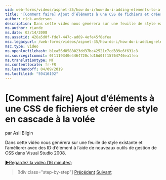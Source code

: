 ```yaml
---
uid: web-forms/videos/aspnet-35/how-do-i/how-do-i-adding-elements-to-a-css-file-and-create-new-css-on-the-fly
title: '[Comment faire] Ajout d’éléments à une CSS de fichiers et créer de style en cascade à la volée | Microsoft Docs'
author: rick-anderson
description: Dans cette vidéo nous générera sur une feuille de style existante et l’améliorer avec des ID d’élément à l’aide de nouveaux outils de gestion de CSS dans Visual Studio 2008.
ms.author: riande
ms.date: 02/14/2008
ms.assetid: 426a5d0f-fde7-447c-ad69-4efe45f8efea
msc.legacyurl: /web-forms/videos/aspnet-35/how-do-i/how-do-i-adding-elements-to-a-css-file-and-create-new-css-on-the-fly
msc.type: video
ms.openlocfilehash: b1ea56d8588023dd37bc42521c7cd339e6f631c8
ms.sourcegitcommit: 0f1119340e4464720cfd16d0ff15764746ea1fea
ms.translationtype: MT
ms.contentlocale: fr-FR
ms.lasthandoff: 04/09/2019
ms.locfileid: "59416192"
---
```

# <a name="how-do-i-adding-elements-to-a-css-file-and-create-new-css-on-the-fly"></a>[Comment faire] Ajout d’éléments à une CSS de fichiers et créer de style en cascade à la volée

par Asli Bilgin

Dans cette vidéo nous générera sur une feuille de style existante et l’améliorer avec des ID d’élément à l’aide de nouveaux outils de gestion de CSS dans Visual Studio 2008.

[&#9654;Regardez la vidéo (16 minutes)](https://channel9.msdn.com/Blogs/ASP-NET-Site-Videos/how-do-i-adding-elements-to-a-css-file-and-create-new-css-on-the-fly)

> [!div class="step-by-step"]
> [Précédent](how-do-i-working-with-visual-studio-2008-net-framework.md)
> [Suivant](how-do-i-advance-cascading-style-sheet-features-and-management.md)

